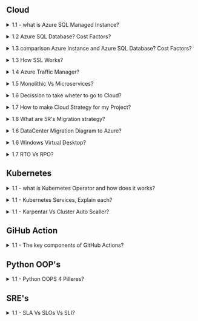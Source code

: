 ## Cloud

<a name="Cloud Migration"></a>

<details>
<summary>1.1 - what is Azure SQL Managed Instance?</summary><br><b>

Azure SQL Managed Instance
Designed for: Easy migration of on-premises SQL Server workloads to Azure with minimal changes—ideal for organizations wanting high compatibility with full SQL Server features.

Compatibility: Nearly 100% compatible with on-prem SQL Server, supporting cross-database queries, SQL Agent jobs, CLR integration, and more advanced capabilities not available in Azure SQL Database.

Control: More control over instance-level settings, network isolation (native VNet integration), and advanced security options—similar experience to managing on-prem SQL but without OS access.

Best for: Lift-and-shift migrations, applications that need legacy features, or complex SQL workloads needing broad SQL Server support.

Cost: Higher than Azure SQL Database, but often more cost-effective than running a full VM for complex/multiple databases.

Networking: Access via private virtual network only.

Deployment: Suited for customers with substantial SQL workloads requiring instance-scoped features and broader SQL Server compatibility.

</b></details>


<details>
<summary>1.2 Azure SQL Database? Cost Factors?</summary><br><b>


Azure SQL Database
Designed for: Modern, cloud-native applications that require a fully managed, scalable, and highly available relational database.

Compatibility: Supports most SQL Server features needed for typical applications—but does not support all instance-level or integration features (no cross-database queries, no SQL Agent, for example).

Simplicity & Scalability: Quick to provision; offers options like single databases and elastic pools, easy to scale up/down based on demand.

Best for: New app development, SaaS, web apps, and transactional workloads that don’t need full legacy SQL Server functions.

Cost: Generally less expensive than Managed Instance. Pay for only the resources you use.

Networking: Public and private connection options.

Deployment: Perfect for serverless use cases and companies needing rapid scalability with minimal administrative overhead.

Managed Instance is considerably more expensive for the same compute/storage, but justifies this with advanced compatibility and features for large, complex or legacy workloads.

Azure SQL Database is less costly and more flexible for scaling out hundreds/thousands of databases, especially with elastic pools and serverless compute.

Both offer licensing/commitment discounts and backup/retention as line items; storage costs are similar.

</b></details>

<details>
<summary>1.3 comparison Azure Instance and Azure SQL Database? Cost Factors? </summary><br><b>

Summary Table
Feature	Azure SQL Managed Instance	Azure SQL Database
Compatibility	Near-complete SQL Server	Most SQL features
Instance-level Features	Yes	No
Cross-database Queries	Yes	No
Network Isolation	VNet only	VNet & public options
Best for	Lift-and-shift, complex/legacy	New, cloud-native
Scalability	High (instance-level)	High (db-level)
Cost	Higher	Lower
Bottom line:

Choose Managed Instance for full SQL Server compatibility or migration with complex needs.

Choose Azure SQL Database for new cloud-first apps, microservices, or simple/medium workloads where cost, simplicity, and fast scaling matter most.

Hybrid and migration scenarios often start with Managed Instance for compatibility and then refactor toward Azure SQL Database for cost and modern agility.

</b></details>

<details>
<summary>1.3 How SSL Works? </summary><br><b>
  
When a client initiates a connection, it requests a secure (SSL/TLS) session.

The server presents its SSL certificate, issued by a trusted Certificate Authority (CA).

The client validates the server's certificate to establish authenticity and trust.

Both client and server negotiate encryption algorithms and session keys.

Data sent between client and server is encrypted using these keys, preventing eavesdropping or tampering.

Summary of SSL Steps in a Database Environment:

Client connects; requests SSL/TLS.

Server presents certificate; client validates it.

Both negotiate encryption method and key.

All communication in the session is encrypted.

</b></details>

<details>
<summary>1.4 Azure Traffic Manager? </summary><br><b>

Azure Traffic Manager is a DNS-based global traffic load balancer that enables you to distribute incoming traffic across multiple geographically dispersed endpoints, such as Azure regions, on-premises sites, or other cloud services. It directs client requests to the best available endpoint based on configurable traffic-routing methods, health monitoring, and failover policies.

Key Features of Azure Traffic Manager:
Global DNS-based traffic routing: Client DNS queries are resolved to the most appropriate service endpoint.

Multiple routing methods: Priority, weighted, performance (lowest latency), geographic, multi-value, and subnet-based routing to tailor traffic flow.

Health monitoring: Continuously checks the health of each endpoint and automatically removes unhealthy endpoints from rotation.

High availability and failover: In case of endpoint or even entire region failures, traffic is rerouted automatically to healthy endpoints to ensure service continuity.

Works with Azure and external/non-Azure endpoints: Can route traffic across cloud regions or on-premises infrastructure.

Improves performance: By directing users to the closest or best-performing endpoint globally, it reduces latency and enhances user experience.

Azure Traffic Manager is a global DNS-based traffic load balancer that controls how user traffic is distributed across multiple application endpoints (which can be in Azure, other clouds, or on-premises). It works by intercepting DNS queries for your application’s domain and responding with the IP address of the best endpoint based on configured traffic-routing rules and endpoint health.

Here’s how Azure Traffic Manager works in detail:

DNS-Level Operation:
Traffic Manager functions at the DNS layer (Application Layer/Layer 7). When a user tries to access your service, their device asks its DNS resolver to translate your domain name into an IP address.

DNS Query Resolution Process:

The client’s DNS resolver recursively queries authoritative DNS servers.

When the request reaches Azure Traffic Manager's DNS servers, Traffic Manager decides which endpoint to respond with based on:

Endpoint health (unhealthy endpoints are excluded).

The traffic-routing method you configured (e.g., priority, weighted, performance, geographic).

</b></details>

<details>
<summary>1.5 Monolithic Vs Microservices? </summary><br><b>
Monolithic Architecture
A single, unified application where all components (UI, business logic, data access) are tightly integrated and run as one unit.

Typically has a single codebase and a centralized database.

Easier to develop initially and simpler to deploy as just one package.

Components communicate internally through shared memory, resulting in faster communication.

Updating one part often requires redeploying the entire application.

Scaling is done by replicating the whole application, which can be inefficient.

Risk of a single point of failure affecting the entire system.

Best suited for simple, smaller applications or where rapid initial development is prioritized.

Microservices Architecture
The application is broken into small, independent, loosely coupled services, each handling a specific business function.

Each microservice has its own codebase, deployment, and often its own database.

Services communicate over networks, usually via APIs, which adds some latency.

Offers independent deployment and scaling of services, enabling efficient resource use.

Easier to update and maintain individual components without affecting the entire system.

Supports technological diversity, letting teams choose different languages or frameworks per service.

More complex to design, develop, debug, and manage due to distributed nature.

Better fault isolation—failure in one service usually does not bring down the whole application.

Ideal for large, complex, scalable applications needing flexibility and continuous delivery.

Summary Table
Aspect	Monolithic Architecture	Microservices Architecture
Structure	Single unified codebase & deployment	Multiple independent, loosely coupled services
Development	Initially simpler; later more complex to maintain	Complex initially; easier to maintain over time
Deployment	Single deployment unit	Independent deployment per service
Scalability	Scale entire application	Scale services independently
Technology Flexibility	Limited—one tech stack for entire app	High—choose best tech per service
Fault Tolerance	Single point of failure potential	Failure isolated to individual service
Communication	Internal, faster (shared memory)	Network calls, may introduce latency
Maintenance	Difficult as app grows	Easier with modularity and autonomy
Best For	Small to medium apps with less complexity	Large, complex, evolving applications
Choosing between the two depends on the application's size, complexity, scalability needs, team expertise, and business goals. Monolithic suits simpler, smaller apps or when rapid development is essential. Microservices excel at supporting large-scale, complex systems requiring flexibility, resilience, and frequent updates.

This distinction helps in designing modern, scalable, and maintainable software based on specific organizational contexts and future growth plans.
</b></details>

<details>
<summary>1.6 Decission to take wheter to go to Cloud? </summary><br><b>

Deciding between a traditional data center and cloud infrastructure depends on multiple critical factors:

1. Cost Structure
Data Center: High upfront capital for hardware, facilities, and staff, plus ongoing maintenance and energy costs. Economies of scale are only achieved at high, consistent utilization rates.

Cloud: No upfront hardware investment; pay-as-you-go for only what you use. Operational expenses can scale with business needs, but costs may become unpredictable with spikes in usage.

2. Scalability and Flexibility
Data Center: Scaling requires physical expansion, planning, hardware procurement, and time (often months). Capacity is fixed once provisioned, risking both over- and under-utilization.

Cloud: Resources can scale up or down instantly and in small increments, fitting variable or unpredictable workloads and enabling rapid experimentation or global reach.

3. Control, Customization, and Security
Data Center: Full control and visibility over hardware, software, network, and security. Suits organizations with strict compliance/regulatory, latency, or data residency needs.

Cloud: Security and configuration are shared with the provider. Modern cloud platforms offer robust security, but some organizations require direct oversight only possible on-premises. Custom hardware or deep system tuning is easier with traditional data centers.

4. Compliance and Regulatory Requirements
Data Center: Easier to physically secure data and demonstrate compliance in highly regulated sectors (finance, healthcare, government).

Cloud: Major providers possess numerous certifications, but highly specific or national standards may still require physical control only achievable on-premises.

5. Performance, Latency, and Availability
Data Center: Dedicated resources and network may yield lower and more predictable latency. Better for applications needing close-to-the-metal performance.

Cloud: Performance is usually high but can fluctuate due to shared infrastructure. High availability, redundancy, and disaster recovery come built-in, but at premium pricing.

6. Staffing and Operational Burden
Data Center: Needs specialized in-house staff for monitoring, upgrades, support, and security.

Cloud: Reduces staff needs since the provider manages physical hardware, much of the routine maintenance, and basic security.

7. Deployment and Resource Provisioning Speed
Data Center: New environments take time—install hardware, configure networks, etc.

Cloud: Provision new resources and services in minutes, accelerating project delivery and recovery from failures.

In summary:

Prefer cloud for agility, scalability, lower upfront costs, and rapidly changing or unpredictable workloads.

Choose data center if your organization must have close control, strict compliance, extreme customization, or already owns substantial infrastructure.

Hybrid approaches are increasingly popular, blending the predictability and control of data centers with the flexibility and global scalability of cloud platforms.

</b></details>

<details>
<summary>1.7 How to make Cloud Strategy for my Project? </summary><br><b>

1. How much I have time
2. Whether my App is stratigic? ( life time of an App, if it's not stratigic App then rehost )
3. Total Cost of Ownership by time and ROI
4. My Project Budget
5. Company Strategy ( IAAS/PAAS/SAAS )
6. Effort ( Low/Midium/high )
7. Discover -  
   7.1 What App? --- ( Understand the type of App )  
   7.2 Performance? --- ( Right Sizing )  
   7.3 Dependencies? --- ( Grouping all the related service including monitoring )  
   7.4 App Value? --- ( Target Service )  
8. Asses:  
   8.1 Understand the type of App  
   8.2 Right Sizing  
   8.3 Grouping  
   8.4 Target Service  
9. Migrate  
   9.1 Plan ( Test Migration / Fail Back / Online/OffLine / Downtime / Notification / Intimation / Collaboration / Chnage Plan / CR's )  
   9.2 Migrate  
10. Optimize   

</b></details>


<details>
<summary> 1.8 What are 5R's Migration strategy? </summary><br><b>


5R's
1. Rehost - No Code Change ( life time of an App, if it's not stratigic App then rehost )
2. Refactor ( PAAS ) - No Code Changing
3. Re-archietect - ( Changing DB, Code change, changing my application, shift to vm based app to container / Servreless etc )
4. Rebuild - ( To many changes then - Build from Scratch )
5. Replace
5R's Based on Effor level ( Low/Midium/high )
   
</b></details>

<details>
<summary>1.6 DataCenter Migration Diagram to Azure? </summary><br><b>
Summary
RTO tells you how long you can afford for your system to be down.
RPO tells you how much data loss is tolerable if a failure happens.

<img width="1500" height="1000" alt="image" src="https://github.com/user-attachments/assets/c711af62-f5da-413e-bf07-edaa2760fc26" />
<img width="740" height="338" alt="Screenshot 2025-08-13 at 1 14 02 AM" src="https://github.com/user-attachments/assets/8cbd6e18-e646-4aed-9f47-640b400d6e7f" />

Windows Virtual Desktop
Azure VMWare Service
Azure Kubernetes Service

</b></details>


<details>
<summary>1.6 Windows Virtual Desktop? </summary><br><b>

  
Windows Virtual Desktop, now known as Azure Virtual Desktop (AVD), is a comprehensive cloud-based desktop and application virtualization service provided by Microsoft on the Azure platform. It lets organizations securely deliver virtualized Windows desktops and remote applications to users anywhere, leveraging the scalability and reliability of Azure cloud infrastructure.

Key Features
Multi-Session & Single-Session: Run multiple user sessions on a single Windows 11 or Windows 10 Enterprise VM (exclusive in Azure), optimizing costs and resource usage. Alternatively, you can provide single-user desktops for a personal experience.

Full Desktop or Apps: Publish entire desktops or individual apps (RemoteApps) to users, depending on organizational needs.

Broad Device Support: Access virtual desktops from almost any device via Remote Desktop clients or web browsers, including Windows, Mac, iOS, Android, and even thin clients.

Simplified Management: Centralized, unified management for deploying desktops, apps, and updates; scalable configuration without running on-premises gateways or brokers.

Optimized for Microsoft 365: Enhanced experience and performance for Microsoft 365 Apps for enterprise in multi-user scenarios.

Hybrid & On-Prem Integration: Supports hybrid environments to connect on-premises infrastructure with Azure-based virtual desktops.

Security: Secure connections (TLS), integration with Azure Active Directory, multi-factor authentication, and management of user roles and access.

Cost Management: Pay-as-you-go pricing for consumed Azure VM and storage resources; autoscale features to match user demand and control costs.

How Windows/Azure Virtual Desktop Works
Deployment: Set up host pools (collections of Azure VMs) that serve as session hosts for virtual desktops and apps.

User Authentication: Uses Azure Active Directory (AAD) for authentication and authorization.

Connection: Users log in from any supported device and connect via secure Remote Desktop Protocol (RDP) sessions to their virtual desktops or apps.

Session Management: Supports both persistent (personal) and non-persistent (pooled) desktop experiences to suit different user profiles and business needs.

Monitoring and Scaling: Integrated tools for monitoring usage, health, and performance, plus built-in auto-scaling for maximum efficiency.

Common Use Cases
Remote workforce enablement

BYOD (Bring Your Own Device) scenarios

Secure access for contractors/third parties

Disaster recovery and business continuity

Legacy application hosting and modernization

Advantages
Rapid deployment and scaling of desktop environments

Reduce hardware overhead and administrative burden

Native support for Windows 11/10 multi-session and legacy Windows Server applications

Easy integration with existing Microsoft licensing

In summary:
Azure (Windows) Virtual Desktop empowers organizations to deliver secure, scalable, and flexible Windows desktop experiences from the Azure cloud, supporting modern remote work, application compatibility, and efficient IT operations.

Related
How does Azure Virtual Desktop enhance remote desktop security and scalability
What are the cost benefits of using multi-session Windows 11 in Azure Virtual Desktop
How do Persistent and Non-Persistent WVD modes impact user experience and management
What are the main differences between Azure Virtual Desktop and Windows 365
How can I migrate existing RDS deployments to Azure Virtual Desktop efficiently

</b></details>

<details>
<summary>1.7 RTO Vs RPO? </summary><br><b>
  
<img width="1001" height="471" alt="image" src="https://github.com/user-attachments/assets/7f651290-1908-4b8d-804e-b12b855ec80a" />

</b></details>

## Kubernetes

<a name="Kubernetes Interview"></a>

<details>
<summary>1.1 - what is Kubernetes Operator and how does it works?</summary><br><b>

A Kubernetes Operator is a powerful mechanism to automate application-specific operations in clusters, making it easier to deploy, manage, and scale stateful or complex software on Kubernetes with the reliability and repeatability expected of cloud-native infrastructure.

Why Use Operators?
Declarative management: Interact with apps through familiar kubectl commands, just like built-in resources.

Consistency: Repeatable, automated operational workflows reduce human error.

Advanced automation: Handles both Day 1 (install/configure) and Day 2 (update/backup/restore) operations.

Key Concepts
Custom Resources (CRs) and CRDs: Operators introduce Custom Resource Definitions (CRDs), allowing you to define and manage custom application objects in your cluster, using standard Kubernetes APIs and tools.

Controller Logic: The operator runs a control loop, constantly monitoring the actual state of an application and its components in the cluster, and acting to reconcile it with the desired state specified in the custom resource.

Automation: Operators can automate complex tasks such as installation, configuration, upgrades, scaling, backups, restoration, failure recovery, and even custom workflows for stateful applications.

Extensibility: They allow you to extend Kubernetes beyond built-in resources, packaging domain-specific knowledge for managing sophisticated software systems (e.g., databases, queues, monitoring systems) as if each were a first-class Kubernetes object.

Example Use Cases
Auto-deploying and scaling databases like PostgreSQL or MongoDB.

Orchestrating periodic backups and handling disaster recovery.

Rolling out software upgrades and schema migrations safely.
</b></details>

<details>
<summary>1.1 - Kubernetes Services, Explain each?</summary><br><b>
In Kubernetes, a Service is a fundamental concept that defines a logical set of Pods and a policy for accessing them. Pods are ephemeral, meaning they can be created, destroyed, and replaced at any time, leading to a constant change in their IP addresses. A Service provides a stable, persistent network endpoint (a stable IP address and DNS name) that other applications can use to communicate with the Pods, regardless of their individual IP addresses.

Here are the main types of Kubernetes Services:

1. ClusterIP (Default)
Definition: This is the default and most common Service type. It exposes the Service on a cluster-internal IP address.

Access: The Service is only reachable from within the Kubernetes cluster. It is not accessible from the outside.

Use Case: Ideal for internal communication between different components of your application, such as a frontend talking to a backend service.

2. NodePort
Definition: This type of Service exposes the application on a static port on each Node's IP address.

Access: The Service is accessible from outside the cluster by connecting to any of the cluster Nodes on the specified NodePort (e.g., NodeIP:NodePort).

Use Case: Useful for simple external access to your application, especially in development or testing environments, or when you want to use your own load balancer.

3. LoadBalancer
Definition: This Service type is an extension of NodePort. It provisions an external load balancer from a supported cloud provider (like AWS, GCP, or Azure) and assigns a public IP address to the Service.

Access: External clients can access the Service using the public IP address provided by the cloud provider's load balancer. The traffic is then routed to the Pods.

Use Case: The most common way to expose an application to the internet in a production environment, as it provides high availability and traffic distribution.

4. ExternalName
Definition: An ExternalName Service maps a Service to a DNS name. It does not create any proxying, load balancing, or internal IP address.

Access: When a client in the cluster makes a request to the Service's DNS name, the Kubernetes DNS service returns a CNAME record to the external name.

Use Case: Used to provide a simple, internal alias for an external service (e.g., a database running outside the cluster or a service in a different namespace).

5. Headless
Definition: A "headless" Service is a special case of a Service that does not get a stable ClusterIP.

Access: Instead of a single ClusterIP, the Kubernetes DNS service returns the IP addresses of all the Pods that the Service selects. This allows clients to connect directly to the Pods.

Use Case: Useful for stateful applications or when you need direct control over which Pod to connect to, such as for a database cluster where each replica needs to be addressed individually.
</b></details>

<details>
  
<summary>1.1 - Karpentar Vs Cluster Auto Scaller?</summary><br><b>

Cluster autoscaller 
Pods (VPA + HPA declaired full) -> Call API of auto-scaller Pool -> Node Pool -> Instance Service (EC2) --- Conclussion Time Consuming

Karpentar
Pods (VPA + HPA declaired full) -> Call API Instance Service (EC2) --- Conclussion Time saver than Cluster AutoScaller

Cluster Autoscaller always need same configuration EC2 Instance
where as in Karpenter we can call any size of EC2 instatance into Kubernetes Cluster Pool.

Karpentar provides prometheus metrics hence it;s provide certain level of visibility. 

Karpentar deployed several CRDsfrom it's Helm

NodeClass
- EC2NodeClass - AWS - To Map each Node in NodePool available in the each Node Porovide.
- AKSNodeClass - Azure 
- ECSNodeClass - Alibaba
NodePool - is refereing to NodeClass allwing Karpenter to doing task properly
- It has certain level of config for kubelet how should it behave refering maximum number pods or restrict resource size etc.
- But most important it help to create NodePool on which define its type of Nodes we are looking for depending on NodePool Node.
NodeClaim - 
- Karpenter will create or delete the Node depending on the demand by Pod or the Cluster.
- Karpenter Pod (demand) -> NodeClaim -> Karpenter -> EC2 -> Karpenter -> Node (Update) 
Karpenter will disrupt Node depending on "Epmty" / "UnderUtilize" / "Drifted"

Ref: https://www.youtube.com/watch?v=THj__UYiq90

</b></details>

 
## GiHub Action

<a name="GitHub Action"></a>

<details>

<summary>1.1 - The key components of GitHub Actions?</summary><br><b>

Workflow: A workflow is a YAML-defined automated process stored in the .github/workflows/ directory of your repository. It consists of one or more jobs and can be triggered by specific events (like push, pull_request), manually, or on a schedule. Multiple workflows can exist per repository, each handling different automation tasks.

Event (Trigger): An event is any activity that occurs in your repository, such as a code push, pull request, issue creation, or a scheduled timer. Events are what initiate (trigger) the workflows.

Job: A job is a set of steps that run in the same environment (runner), either sequentially or in parallel with other jobs. Jobs can be dependent on each other or run independently, providing workflow flexibility.

Step: Steps are individual tasks or command executions within a job. Each step might run a shell script or invoke an action. Steps within a job share the same runner and environment, allowing them to pass data between each other.

Action: An action is a pre-built, reusable code package that performs a specific task within a workflow—for example, checking out your code, setting up Node.js, or sending notifications. Actions can be used from the GitHub Marketplace or custom-developed for your needs.

Runner: The runner is the machine (virtual or self-hosted) that executes the jobs in your workflows. GitHub provides hosted runners on Linux, Windows, and macOS, or you can configure your own self-hosted runners for custom needs.

Artifacts: Files or directories (such as build results, logs, or reports) created and uploaded at the end of a job/run, allowing you to access and use job outputs later in the pipeline.

Secrets: Encrypted environment variables (like API keys, tokens, passwords) that can be used securely within workflows. These are managed via GitHub’s settings and exposed only at runtime.

Together, these components enable the automation of build, test, deployment, and other software lifecycle tasks directly in your GitHub repository, with powerful flexibility and integration options.

Related
What are the core components that make up a GitHub Action workflow
How do jobs and steps interact within a GitHub Action
Why are reusable actions important for workflow efficiency
How do GitHub-hosted and self-hosted runners differ in executing workflows
What role does event triggering play in initiating a GitHub Action

</b></details>

## Python OOP's

<a name="Python OOP's"></a>

<details>

<summary>1.1 - Python OOPS 4 Pilleres?</summary><br><b>

Object-Oriented Programming (OOP) is a core concept in Python, and interview questions often revolve around its principles and practical application. Here's a breakdown of key topics you should be prepared to discuss:

1. The Four Pillars of OOP

Encapsulation: The concept of bundling data (attributes) and methods that operate on that data into a single unit (a class). It involves controlling access to the internal state of an object to prevent direct modification.

Inheritance: A mechanism for creating a new class (a subclass) from an existing class (a superclass). The subclass inherits the attributes and methods of the superclass, promoting code reuse.

Polymorphism: The ability of an object to take on many forms. In Python, this often refers to method overriding (a subclass providing its own implementation of a method defined in its superclass) or how a single operator (like +) can behave differently with different data types (e.g., adding numbers vs. concatenating strings).

Abstraction: The process of simplifying complex reality by modeling classes based on essential properties and behaviors, while hiding unnecessary details. This is often achieved using abstract classes and methods, which are meant to be subclassed and implemented.

</b></details>

## SRE's

<a name="SRE's"></a>

<details>

<summary>1.1 - SLA Vs SLOs Vs SLI?</summary><br><b>
1. SLA – Service Level Agreement
What it is: A formal, legally binding contract between a service provider and a customer that specifies measurable service commitments (e.g., 99.9% uptime, 1-hour ticket response, etc.) and the consequences if they’re not met (like service credits or penalties).

Audience: Customers, legal/business teams, service provider.

Implication: SLA violations usually result in financial or contractual penalties and affect trust.

2. SLO – Service Level Objective
What it is: A specific, measurable internal goal set by the service provider to help ensure SLA commitments are met. An SLO is generally a target percentage or threshold (e.g., “99.95% of requests in a month must complete under 300ms”).

Audience: Engineering/operations teams.

Implication: SLOs guide operations, reliability engineering, and trigger corrective actions when not met—no direct legal penalty, but often prompt process reviews or feature freezes.

3. SLI – Service Level Indicator
What it is: A quantitative metric or measure of service performance; it’s the actual value recorded (e.g., measured uptime for the past 30 days or average response time).

Audience: Technical/development teams, monitoring, and operations.

Implication: SLIs are the raw data points that show if SLO targets (and thus SLA obligations) are being met. For example, if SLO is 99.9% availability, SLI might record actual availability of 99.87% for last month.

<img width="739" height="347" alt="Screenshot 2025-08-13 at 1 14 15 AM" src="https://github.com/user-attachments/assets/ebecd80f-fc7e-4dc8-a170-8738f412aac7" />


